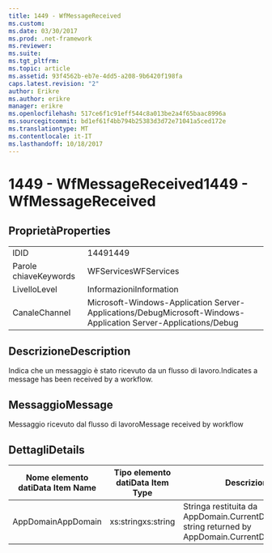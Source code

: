 ```yaml
---
title: 1449 - WfMessageReceived
ms.custom: 
ms.date: 03/30/2017
ms.prod: .net-framework
ms.reviewer: 
ms.suite: 
ms.tgt_pltfrm: 
ms.topic: article
ms.assetid: 93f4562b-eb7e-4dd5-a208-9b6420f198fa
caps.latest.revision: "2"
author: Erikre
ms.author: erikre
manager: erikre
ms.openlocfilehash: 517ce6f1c91eff544c8a013be2a4f65baac8996a
ms.sourcegitcommit: bd1ef61f4bb794b25383d3d72e71041a5ced172e
ms.translationtype: MT
ms.contentlocale: it-IT
ms.lasthandoff: 10/18/2017
---
```

# <a name="1449---wfmessagereceived"></a><span data-ttu-id="ddbeb-102">1449 - WfMessageReceived</span><span class="sxs-lookup"><span data-stu-id="ddbeb-102">1449 - WfMessageReceived</span></span>
## <a name="properties"></a><span data-ttu-id="ddbeb-103">Proprietà</span><span class="sxs-lookup"><span data-stu-id="ddbeb-103">Properties</span></span>  
  
|||  
|-|-|  
|<span data-ttu-id="ddbeb-104">ID</span><span class="sxs-lookup"><span data-stu-id="ddbeb-104">ID</span></span>|<span data-ttu-id="ddbeb-105">1449</span><span class="sxs-lookup"><span data-stu-id="ddbeb-105">1449</span></span>|  
|<span data-ttu-id="ddbeb-106">Parole chiave</span><span class="sxs-lookup"><span data-stu-id="ddbeb-106">Keywords</span></span>|<span data-ttu-id="ddbeb-107">WFServices</span><span class="sxs-lookup"><span data-stu-id="ddbeb-107">WFServices</span></span>|  
|<span data-ttu-id="ddbeb-108">Livello</span><span class="sxs-lookup"><span data-stu-id="ddbeb-108">Level</span></span>|<span data-ttu-id="ddbeb-109">Informazioni</span><span class="sxs-lookup"><span data-stu-id="ddbeb-109">Information</span></span>|  
|<span data-ttu-id="ddbeb-110">Canale</span><span class="sxs-lookup"><span data-stu-id="ddbeb-110">Channel</span></span>|<span data-ttu-id="ddbeb-111">Microsoft-Windows-Application Server-Applications/Debug</span><span class="sxs-lookup"><span data-stu-id="ddbeb-111">Microsoft-Windows-Application Server-Applications/Debug</span></span>|  
  
## <a name="description"></a><span data-ttu-id="ddbeb-112">Descrizione</span><span class="sxs-lookup"><span data-stu-id="ddbeb-112">Description</span></span>  
 <span data-ttu-id="ddbeb-113">Indica che un messaggio è stato ricevuto da un flusso di lavoro.</span><span class="sxs-lookup"><span data-stu-id="ddbeb-113">Indicates a message has been received by a workflow.</span></span>  
  
## <a name="message"></a><span data-ttu-id="ddbeb-114">Messaggio</span><span class="sxs-lookup"><span data-stu-id="ddbeb-114">Message</span></span>  
 <span data-ttu-id="ddbeb-115">Messaggio ricevuto dal flusso di lavoro</span><span class="sxs-lookup"><span data-stu-id="ddbeb-115">Message received by workflow</span></span>  
  
## <a name="details"></a><span data-ttu-id="ddbeb-116">Dettagli</span><span class="sxs-lookup"><span data-stu-id="ddbeb-116">Details</span></span>  
  
|<span data-ttu-id="ddbeb-117">Nome elemento dati</span><span class="sxs-lookup"><span data-stu-id="ddbeb-117">Data Item Name</span></span>|<span data-ttu-id="ddbeb-118">Tipo elemento dati</span><span class="sxs-lookup"><span data-stu-id="ddbeb-118">Data Item Type</span></span>|<span data-ttu-id="ddbeb-119">Descrizione</span><span class="sxs-lookup"><span data-stu-id="ddbeb-119">Description</span></span>|  
|--------------------|--------------------|-----------------|  
|<span data-ttu-id="ddbeb-120">AppDomain</span><span class="sxs-lookup"><span data-stu-id="ddbeb-120">AppDomain</span></span>|<span data-ttu-id="ddbeb-121">xs:string</span><span class="sxs-lookup"><span data-stu-id="ddbeb-121">xs:string</span></span>|<span data-ttu-id="ddbeb-122">Stringa restituita da AppDomain.CurrentDomain.FriendlyName.</span><span class="sxs-lookup"><span data-stu-id="ddbeb-122">The string returned by AppDomain.CurrentDomain.FriendlyName.</span></span>|
